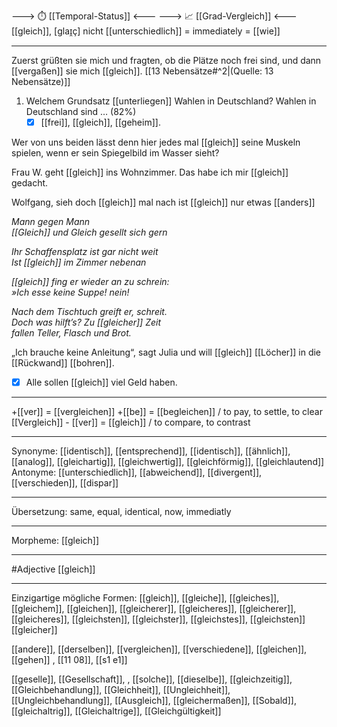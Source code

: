 ---> ⏱️ [[Temporal-Status]] <---
---> 📈 [[Grad-Vergleich]] <---
[[gleich]], [ɡlaɪ̯ç]  nicht [[unterschiedlich]]
= immediately = [[wie]]

---
Zuerst grüßten sie mich und fragten, ob die Plätze noch frei sind, und dann [[vergaßen]] sie mich [[gleich]]. [[13 Nebensätze#^2|(Quelle: 13 Nebensätze)]] 

1. Welchem Grundsatz [[unterliegen]] Wahlen in Deutschland? Wahlen in Deutschland sind … (82%)
	- [x] [[frei]], [[gleich]], [[geheim]].

Wer von uns beiden lässt denn hier jedes mal [[gleich]] seine Muskeln spielen, wenn er sein Spiegelbild im Wasser sieht?

Frau W. geht [[gleich]] ins Wohnzimmer. Das habe ich mir [[gleich]] gedacht.

Wolfgang, sieh doch [[gleich]] mal nach ist [[gleich]] nur etwas [[anders]]

*Mann gegen Mann*  
*[[Gleich]] und Gleich gesellt sich gern*  

*Ihr Schaffensplatz ist gar nicht weit*  
*Ist [[gleich]] im Zimmer nebenan*

*[[gleich]] fing er wieder an zu schrein:*  
*»Ich esse keine Suppe! nein!*  

*Nach dem Tischtuch greift er, schreit.*  
*Doch was hilft’s? Zu [[gleicher]] Zeit*  
*fallen Teller, Flasch und Brot.*  

„Ich brauche keine Anleitung“, sagt Julia und will [[gleich]] [[Löcher]] in die [[Rückwand]] [[bohren]]. 

- [x] Alle sollen [[gleich]] viel Geld haben.

---
+[[ver]] = [[vergleichen]]
+[[be]] = [[begleichen]] / to pay, to settle, to clear
[[Vergleich]] - [[ver]] = [[gleich]] / to compare, to contrast
 
---
Synonyme: 
[[identisch]], [[entsprechend]], [[identisch]], [[ähnlich]], [[analog]], [[gleichartig]], [[gleichwertig]], [[gleichförmig]], [[gleichlautend]]
Antonyme:
[[unterschiedlich]], [[abweichend]], [[divergent]], [[verschieden]], [[dispar]]


---
Übersetzung: 
same, equal, identical, now, immediatly

---
Morpheme:
[[gleich]]

---
#Adjective [[gleich]]

---
Einzigartige mögliche Formen: 
[[gleich]], [[gleiche]], [[gleiches]], [[gleichem]], [[gleichen]], [[gleicherer]], [[gleicheres]], [[gleicherer]], [[gleicheres]], [[gleichsten]], [[gleichster]], [[gleichstes]], [[gleichsten]]
[[gleicher]]

[[andere]], [[derselben]], [[vergleichen]], [[verschiedene]], [[gleichen]], [[gehen]]
, [[11 08]], [[s1 e1]]

[[geselle]], [[Gesellschaft]], 
, [[solche]], [[dieselbe]], [[gleichzeitig]], [[Gleichbehandlung]], [[Gleichheit]], [[Ungleichheit]], [[Ungleichbehandlung]], [[Ausgleich]], [[gleichermaßen]], [[Sobald]], [[gleichaltrig]], [[Gleichaltrige]], [[Gleichgültigkeit]]